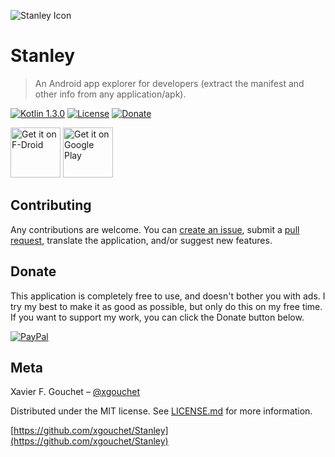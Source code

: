 ![Stanley Icon](https://raw.githubusercontent.com/xgouchet/Stanley/master/app/src/main/res/mipmap-xxhdpi/ic_launcher.png)

# Stanley

> An Android app explorer for developers (extract the manifest and other info from any application/apk).

[![Kotlin 1.3.0](https://img.shields.io/badge/Kotlin-1.3.0-blue.svg)](https://kotlinlang.org/)
[![License](https://img.shields.io/github/license/mashape/apistatus.svg)](https://opensource.org/licenses/MIT)
[![Donate](https://img.shields.io/badge/Donate-PayPal-green.svg)](https://paypal.me/xaviergouchet)

[<img src="https://fdroid.gitlab.io/artwork/badge/get-it-on.png"
      alt="Get it on F-Droid"
      height="80">](https://f-droid.org/packages/fr.xgouchet.packageexplorer/)
[<img src="https://play.google.com/intl/en_us/badges/images/generic/en_badge_web_generic.png"
      alt="Get it on Google Play"
      height="80">](https://play.google.com/store/apps/details?id=fr.xgouchet.packageexplorer)

## Contributing

Any contributions are welcome. You can [create an issue](https://github.com/xgouchet/Stanley/issues/new),
submit a [pull request](https://github.com/xgouchet/Stanley/pulls), translate the application, and/or suggest new features. 

## Donate

This application is completely free to use, and doesn't bother you with ads.
I try my best to make it as good as possible, but only do this on my free time.
If you want to support my work, you can click the Donate button below.

[![PayPal](https://www.paypalobjects.com/en_US/i/btn/btn_donateCC_LG.gif)](https://paypal.me/xaviergouchet)


## Meta

Xavier F. Gouchet – [@xgouchet](https://twitter.com/xgouchet)

Distributed under the MIT license. See [LICENSE.md](LICENSE.md) for more information.

[https://github.com/xgouchet/Stanley](https://github.com/xgouchet/Stanley)
